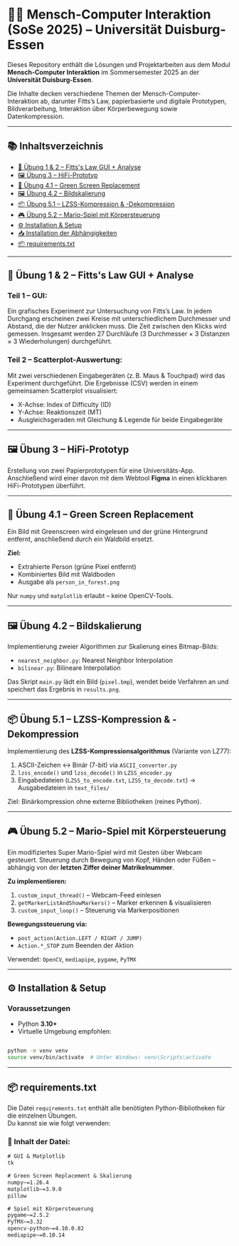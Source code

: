 # 👨‍💻 Mensch-Computer Interaktion (SoSe 2025) – Universität Duisburg-Essen

Dieses Repository enthält die Lösungen und Projektarbeiten aus dem Modul **Mensch-Computer Interaktion** im Sommersemester 2025 an der **Universität Duisburg-Essen**.

Die Inhalte decken verschiedene Themen der Mensch-Computer-Interaktion ab, darunter Fitts’s Law, papierbasierte und digitale Prototypen, Bildverarbeitung, Interaktion über Körperbewegung sowie Datenkompression.

---

## 📚 Inhaltsverzeichnis

- [🧪 Übung 1 & 2 – Fitts's Law GUI + Analyse](#-übung-1--2--fittss-law-gui--analyse)
- [🖼️ Übung 3 – HiFi-Prototyp](#️-übung-3--hifi-prototyp)
- [🌳 Übung 4.1 – Green Screen Replacement](#-übung-41--green-screen-replacement)
- [🖼️ Übung 4.2 – Bildskalierung](#️-übung-42--bildskalierung)
- [📦 Übung 5.1 – LZSS-Kompression & -Dekompression](#-übung-51--lzss-kompression--dekompression)
- [🎮 Übung 5.2 – Mario-Spiel mit Körpersteuerung](#-übung-52--mario-spiel-mit-körpersteuerung)
- [⚙️ Installation & Setup](#️-installation--setup)
- [📥 Installation der Abhängigkeiten](#-installation-der-abhängigkeiten)
- [📦 requirements.txt](#-requirementstxt)


---

## 🧪 Übung 1 & 2 – Fitts's Law GUI + Analyse

### Teil 1 – GUI:
Ein grafisches Experiment zur Untersuchung von Fitts’s Law. In jedem Durchgang erscheinen zwei Kreise mit unterschiedlichem Durchmesser und Abstand, die der Nutzer anklicken muss. Die Zeit zwischen den Klicks wird gemessen. Insgesamt werden 27 Durchläufe (3 Durchmesser × 3 Distanzen × 3 Wiederholungen) durchgeführt.

### Teil 2 – Scatterplot-Auswertung:
Mit zwei verschiedenen Eingabegeräten (z. B. Maus & Touchpad) wird das Experiment durchgeführt. Die Ergebnisse (CSV) werden in einem gemeinsamen Scatterplot visualisiert:
- X-Achse: Index of Difficulty (ID)
- Y-Achse: Reaktionszeit (MT)
- Ausgleichsgeraden mit Gleichung & Legende für beide Eingabegeräte

---

## 🖼️ Übung 3 – HiFi-Prototyp

Erstellung von zwei Papierprototypen für eine Universitäts-App. Anschließend wird einer davon mit dem Webtool **Figma** in einen klickbaren HiFi-Prototypen überführt.

---

## 🌳 Übung 4.1 – Green Screen Replacement

Ein Bild mit Greenscreen wird eingelesen und der grüne Hintergrund entfernt, anschließend durch ein Waldbild ersetzt.

**Ziel:**
- Extrahierte Person (grüne Pixel entfernt)
- Kombiniertes Bild mit Waldboden
- Ausgabe als `person_in_forest.png`

Nur `numpy` und `matplotlib` erlaubt – keine OpenCV-Tools.

---

## 🖼️ Übung 4.2 – Bildskalierung

Implementierung zweier Algorithmen zur Skalierung eines Bitmap-Bilds:

- `nearest_neighbor.py`: Nearest Neighbor Interpolation
- `bilinear.py`: Bilineare Interpolation

Das Skript `main.py` lädt ein Bild (`pixel.bmp`), wendet beide Verfahren an und speichert das Ergebnis in `results.png`.

---

## 📦 Übung 5.1 – LZSS-Kompression & -Dekompression

Implementierung des **LZSS-Kompressionsalgorithmus** (Variante von LZ77):

1. ASCII-Zeichen ↔ Binär (7-bit) via `ASCII_converter.py`
2. `lzss_encode()` und `lzss_decode()` in `LZSS_encoder.py`
3. Eingabedateien (`LZSS_to_encode.txt`, `LZSS_to_decode.txt`) → Ausgabedateien in `text_files/`

Ziel: Binärkompression ohne externe Bibliotheken (reines Python).

---

## 🎮 Übung 5.2 – Mario-Spiel mit Körpersteuerung

Ein modifiziertes Super Mario-Spiel wird mit Gesten über Webcam gesteuert. Steuerung durch Bewegung von Kopf, Händen oder Füßen – abhängig von der **letzten Ziffer deiner Matrikelnummer**.

**Zu implementieren:**

1. `custom_input_thread()` – Webcam-Feed einlesen
2. `getMarkerListAndShowMarkers()` – Marker erkennen & visualisieren
3. `custom_input_loop()` – Steuerung via Markerpositionen

**Bewegungssteuerung via:**
- `post_action(Action.LEFT / RIGHT / JUMP)`
- `Action.*_STOP` zum Beenden der Aktion

Verwendet: `OpenCV`, `mediapipe`, `pygame`, `PyTMX`

---

## ⚙️ Installation & Setup

### Voraussetzungen

- Python **3.10+**
- Virtuelle Umgebung empfohlen:

```bash

python -m venv venv
source venv/bin/activate  # Unter Windows: venv\Scripts\activate

````
---


## 📦 requirements.txt

Die Datei `requirements.txt` enthält alle benötigten Python-Bibliotheken für die einzelnen Übungen.  
Du kannst sie wie folgt verwenden:

### 📁 Inhalt der Datei:

```txt
# GUI & Matplotlib
tk

# Green Screen Replacement & Skalierung
numpy~=1.26.4
matplotlib~=3.9.0
pillow

# Spiel mit Körpersteuerung
pygame~=2.5.2
PyTMX~=3.32
opencv-python~=4.10.0.82
mediapipe~=0.10.14

